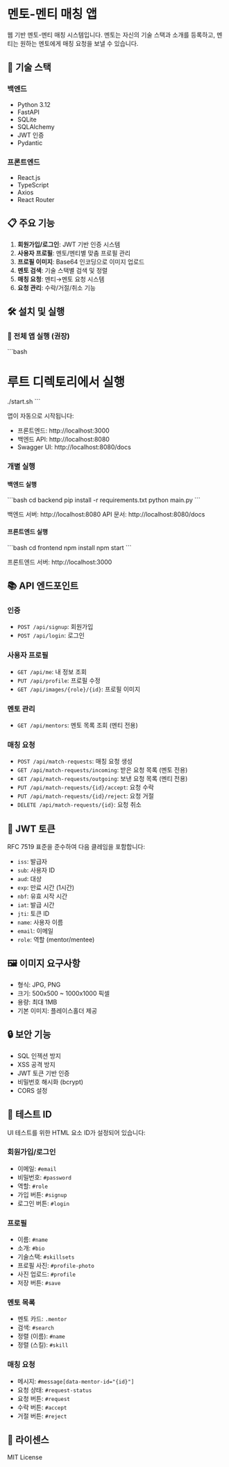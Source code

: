 # 멘토-멘티 매칭 앱

웹 기반 멘토-멘티 매칭 시스템입니다. 멘토는 자신의 기술 스택과 소개를 등록하고, 멘티는 원하는 멘토에게 매칭 요청을 보낼 수 있습니다.

## 🚀 기술 스택

### 백엔드
- Python 3.12
- FastAPI
- SQLite
- SQLAlchemy
- JWT 인증
- Pydantic

### 프론트엔드
- React.js
- TypeScript
- Axios
- React Router

## 📋 주요 기능

1. **회원가입/로그인**: JWT 기반 인증 시스템
2. **사용자 프로필**: 멘토/멘티별 맞춤 프로필 관리
3. **프로필 이미지**: Base64 인코딩으로 이미지 업로드
4. **멘토 검색**: 기술 스택별 검색 및 정렬
5. **매칭 요청**: 멘티→멘토 요청 시스템
6. **요청 관리**: 수락/거절/취소 기능

## 🛠️ 설치 및 실행

### 🚀 전체 앱 실행 (권장)

\`\`\`bash
# 루트 디렉토리에서 실행
./start.sh
\`\`\`

앱이 자동으로 시작됩니다:
- 프론트엔드: http://localhost:3000
- 백엔드 API: http://localhost:8080  
- Swagger UI: http://localhost:8080/docs

### 개별 실행

#### 백엔드 실행

\`\`\`bash
cd backend
pip install -r requirements.txt
python main.py
\`\`\`

백엔드 서버: http://localhost:8080
API 문서: http://localhost:8080/docs

#### 프론트엔드 실행

\`\`\`bash
cd frontend
npm install
npm start
\`\`\`

프론트엔드 서버: http://localhost:3000

## 📚 API 엔드포인트

### 인증
- `POST /api/signup`: 회원가입
- `POST /api/login`: 로그인

### 사용자 프로필
- `GET /api/me`: 내 정보 조회
- `PUT /api/profile`: 프로필 수정
- `GET /api/images/{role}/{id}`: 프로필 이미지

### 멘토 관리
- `GET /api/mentors`: 멘토 목록 조회 (멘티 전용)

### 매칭 요청
- `POST /api/match-requests`: 매칭 요청 생성
- `GET /api/match-requests/incoming`: 받은 요청 목록 (멘토 전용)
- `GET /api/match-requests/outgoing`: 보낸 요청 목록 (멘티 전용)
- `PUT /api/match-requests/{id}/accept`: 요청 수락
- `PUT /api/match-requests/{id}/reject`: 요청 거절
- `DELETE /api/match-requests/{id}`: 요청 취소

## 🔐 JWT 토큰

RFC 7519 표준을 준수하여 다음 클레임을 포함합니다:
- `iss`: 발급자
- `sub`: 사용자 ID
- `aud`: 대상
- `exp`: 만료 시간 (1시간)
- `nbf`: 유효 시작 시간
- `iat`: 발급 시간
- `jti`: 토큰 ID
- `name`: 사용자 이름
- `email`: 이메일
- `role`: 역할 (mentor/mentee)

## 🖼️ 이미지 요구사항

- 형식: JPG, PNG
- 크기: 500x500 ~ 1000x1000 픽셀
- 용량: 최대 1MB
- 기본 이미지: 플레이스홀더 제공

## 🔒 보안 기능

- SQL 인젝션 방지
- XSS 공격 방지
- JWT 토큰 기반 인증
- 비밀번호 해시화 (bcrypt)
- CORS 설정

## 📝 테스트 ID

UI 테스트를 위한 HTML 요소 ID가 설정되어 있습니다:

### 회원가입/로그인
- 이메일: `#email`
- 비밀번호: `#password`
- 역할: `#role`
- 가입 버튼: `#signup`
- 로그인 버튼: `#login`

### 프로필
- 이름: `#name`
- 소개: `#bio`
- 기술스택: `#skillsets`
- 프로필 사진: `#profile-photo`
- 사진 업로드: `#profile`
- 저장 버튼: `#save`

### 멘토 목록
- 멘토 카드: `.mentor`
- 검색: `#search`
- 정렬 (이름): `#name`
- 정렬 (스킬): `#skill`

### 매칭 요청
- 메시지: `#message[data-mentor-id="{id}"]`
- 요청 상태: `#request-status`
- 요청 버튼: `#request`
- 수락 버튼: `#accept`
- 거절 버튼: `#reject`

## 📄 라이센스

MIT License
